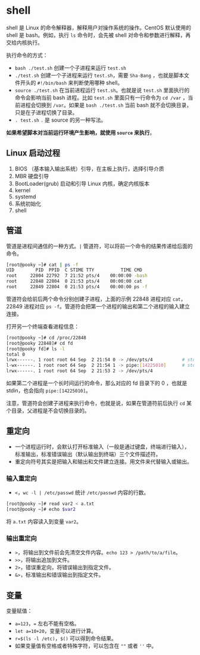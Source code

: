 # shell

shell 是 Linux 的命令解释器，解释用户对操作系统的操作。CentOS 默认使用的 shell 是 bash。例如，执行 `ls` 命令时，会先被 shell 对命令和参数进行解释，再交给内核执行。

执行命令的方式：

- `bash ./test.sh` 创建一个子进程来运行 `test.sh`
- `./test.sh` 创建一个子进程来运行 `test.sh`，需要 `Sha-Bang` ，也就是脚本文件开头的 `#!/bin/bash` 来判断使用哪种 shell。
- `source ./test.sh` 在当前进程运行 `test.sh`。也就是说 `test.sh` 里面执行的命令会影响当前 bash 进程。比如 `test.sh` 里面只有一行命令为 `cd /var` ，当前进程会切换到 `/var`。如果是 `bash ./test.sh` 当前 bash 就不会切换目录，只是在子进程切换了目录。
- `. test.sh` `.` 是 source 的另一种写法。

**如果希望脚本对当前运行环境产生影响，就使用 `source` 来执行**。

## Linux 启动过程

1. BIOS （基本输入输出系统）引导，在主板上执行，选择引导介质
2. MBR 硬盘引导
3. BootLoader(grub) 启动和引导 Linux 内核，确定内核版本
4. kernel
5. systemd
6. 系统初始化
7. shell

## 管道

管道是进程间通信的一种方式。`|` 管道符，可以将前一个命令的结果传递给后面的命令。

```bash
[root@pooky ~]# cat | ps -f
UID        PID  PPID  C STIME TTY          TIME CMD
root     22804 22792  7 21:52 pts/4    00:00:00 -bash
root     22848 22804  0 21:53 pts/4    00:00:00 cat
root     22849 22804  0 21:53 pts/4    00:00:00 ps -f
```

管道符会给前后两个命令分别创建子进程，上面的示例 22848 进程对应 `cat`，22849 进程对应 `ps -f`。管道符会把第一个进程的输出和第二个进程的输入建立连接。

打开另一个终端查看进程信息：

```bash
[root@pooky ~]# cd /proc/22848
[root@pooky 22848]# cd fd
[root@pooky fd]# ls -l
total 0
lrwx------. 1 root root 64 Sep  2 21:54 0 -> /dev/pts/4           # stdin  pts 表示图形终端
l-wx------. 1 root root 64 Sep  2 21:54 1 -> pipe:[14225010]      # stdout pipe 表示管道
lrwx------. 1 root root 64 Sep  2 21:53 2 -> /dev/pts/4
```

如果第二个进程是一个长时间运行的命令，那么对应的 fd 目录下的 0 ，也就是 stdin，也会指向 `pipe:[14225010]`。

注意，管道符会创建子进程来执行命令，也就是说，如果在管道符前后执行 `cd` 某个目录，父进程是不会切换目录的。

## 重定向

- 一个进程运行时，会默认打开标准输入（一般是通过键盘，终端进行输入），标准输出，标准错误输出（默认输出到终端）三个文件描述符。
- 重定向符号其实是把输入和输出和文件建立连接。用文件来代替输入或输出。

### 输入重定向

- `<`，`wc -l | /etc/passwd` 统计 `/etc/passwd` 内容的行数。

```bash
[root@pooky ~]# read var2 < a.txt
[root@pooky ~]# echo $var2
```

将 `a.txt` 内容读入到变量 `var2`。

### 输出重定向

- `>`，将输出到文件前会先清空文件内容。`echo 123 > /path/to/a/file`。
- `>>`，将输出追加到文件。
- `2>`，错误重定向，将错误输出到指定文件。
- `&>`，标准输出和错误输出到指定文件。

## 变量

变量赋值：

- `a=123`，`=` 左右不能有空格。
- `let a=10+20`，变量可以进行计算。
- `r=$(ls -l /etc)`，`$()` 可以得到命令结果。
- 如果变量值有空格或者特殊字符，可以包含在 `""` 或者 `''` 中。
